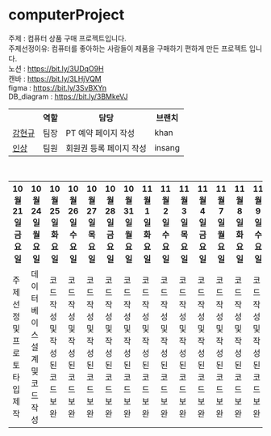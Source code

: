 # computerProject
주제 : 컴퓨터 상품 구매 프로젝트입니다. <br>
주제선정이유: 컴퓨터를 좋아하는 사람들이 제품을 구매하기 편하게 만든 프로젝트 입니다.<br>
노션 : https://bit.ly/3UDqO9H <br>
캔바 : https://bit.ly/3LHjVQM <br>
figma : https://bit.ly/3SvBXYn <br>
DB_diagram : https://bit.ly/3BMkeVJ <br>

<table>
 <tr>
   <th></th>
   <th>역할</th>
   <th>담당</th>
   <th>브랜치</th>
</tr>
 <tr>
   <td><a href="https://github.com/kanghyungyu3614">강현규<a/></td>
   <td>팀장</td>
   <td>PT 예약 페이지 작성</td>
   <td>khan</td>
</tr>
  <tr>
   <td><a href="https://github.com/Hinsang">인상<a/></td>
   <td>팀원</td>
   <td>회원권 등록 페이지 작성</td>
   <td>insang</td>
</tr>
</table>
 <br>
 <table>
 <tr>
   <th>  10월21일 금요일  </th>
   <th>  10월24일 월요일  </th>
   <th>  10월25일 화요일  </th>
   <th>  10월26일 수요일  </th>
   <th>  10월27일 목요일  </th>
   <th>  10월28일 금요일  </th>
   <th>  10월31일 월요일  </th>
   <th>  11월1일 화요일  </th>
   <th>  11월2일 수요일  </th>
   <th>  11월3일 목요일  </th>
   <th>  11월4일 금요일  </th>
   <th>  11월7일 월요일  </th>
   <th>  11월8일 화요일  </th>
   <th>  11월9일 수요일  </th>
   <th>  11월10일 목요일  </th>
   <th>  11월11일 금요일  </th>
</tr>
 <tr>
   <td>주제 선정 및<br> 프로토타입 제작</td>
   <td>데이터베이스 설계<br>및 코드 작성</td>
   <td>코드 작성 및<br> 작성된 코드 보완</td>
   <td>코드 작성 및<br> 작성된 코드 보완</td>
   <td>코드 작성 및<br> 작성된 코드 보완</td>
   <td>코드 작성 및<br> 작성된 코드 보완</td>
   <td>코드 작성 및<br> 작성된 코드 보완</td>
   <td>코드 작성 및<br> 작성된 코드 보완</td>
   <td>코드 작성 및<br> 작성된 코드 보완</td>
   <td>코드 작성 및<br> 작성된 코드 보완</td>
   <td>코드 작성 및<br> 작성된 코드 보완</td>
   <td>코드 작성 및<br> 작성된 코드 보완</td>
   <td>코드 작성 및<br> 작성된 코드 보완</td>
   <td>코드 작성 및<br> 작성된 코드 보완</td>
   <td>코드 작성 및<br> 작성된 코드 보완</td>
   <td>발표 준비 및<br> 17시 발표/시연</td>
</tr>
</table>
 <br>
